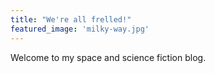 ```yaml
---
title: "We're all frelled!"
featured_image: 'milky-way.jpg'
---
```

Welcome to my space and science fiction blog. 
